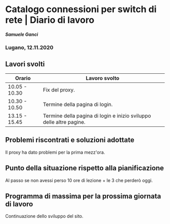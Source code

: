 

# Catalogo connessioni per switch di rete | Diario di lavoro
##### Samuele Ganci
### Lugano, 12.11.2020

## Lavori svolti


|Orario        |Lavoro svolto                 |
|--------------|------------------------------|
|10.05 - 10.30 |Fix del proxy.|
|10.30 - 10.50 |Termine della pagina di login.|
|13.15 - 15.45 |Termine della pagina di login e inizio sviluppo delle altre pagine.|
##  Problemi riscontrati e soluzioni adottate
Il proxy ha dato problemi per la prima mezz'ora.

##  Punto della situazione rispetto alla pianificazione
Al passo se non avessi perso 10 ore di lezione + le 3 che perderò oggi.

## Programma di massima per la prossima giornata di lavoro
Continuazione dello sviluppo del sito.